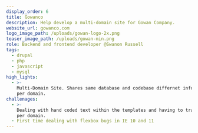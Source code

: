 ```yaml
---
display_order: 6
title: Gowanco
description: Help develop a multi-domain site for Gowan Company.
website_url: gowanco.com
logo_image_path: /uploads/gowan-logo-2x.png
teaser_image_path: /uploads/gowan-min.png
role: Backend and frontend developer @Swanon Russell
tags:
  - drupal
  - php
  - javascript
  - mysql
high_lights:
  - >-
    Multi-Domain Site. Shares same database and codebase differnet information
    per domain.
challenages:
  - >-
    Dealing with hand coded text within the templates and having to translate
    per domain.
  - First time dealing with flexbox bugs in IE 10 and 11
---
```


